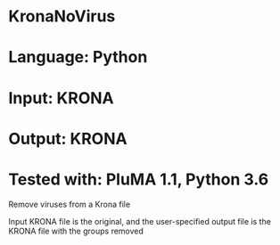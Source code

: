 # KronaNoVirus
# Language: Python
# Input: KRONA
# Output: KRONA
# Tested with: PluMA 1.1, Python 3.6

Remove viruses from a Krona file

Input KRONA file is the original, and the user-specified output file is the KRONA file with the groups removed
